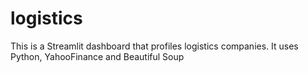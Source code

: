 # logistics
This is a Streamlit dashboard that profiles logistics companies. It uses Python, YahooFinance and Beautiful Soup
